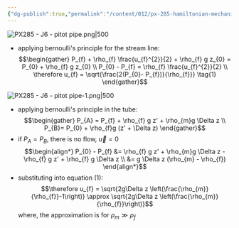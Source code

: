 ```yaml
---
{"dg-publish":true,"permalink":"/content/012/px-285-hamiltonian-mechanics-and-fluid-dynamics/term-2-fluid-dynamics/j-some-approximate-solutions/px-285-j6-pitot-pipe/","noteIcon":"1","created":"2025-01-31T12:31:25.825+00:00","updated":"2025-02-01T15:45:15.821+00:00"}
---
```


![PX285 - J6 - pitot pipe.png|500](/img/user/pics/PX285%20-%20J6%20-%20pitot%20pipe.png)

- applying bernoulli's principle for the stream line:
$$\begin{gather}
P_{f} + \rho_{f} \frac{u_{f}^{2}}{2} + \rho_{f} g z_{0} = P_{0} + \rho_{f} g z_{0} \\
P_{0} - P_{f} = \rho_{f} \frac{u_{f}^{2}}{2} \\
\therefore u_{f} = \sqrt{\frac{2(P_{0}- P_{f})}{\rho_{f}}} \tag{1}
\end{gather}$$

![PX285 - J6 - pitot pipe-1.png|500](/img/user/pics/PX285%20-%20J6%20-%20pitot%20pipe-1.png)

- applying bernoulli's principle in the tube:
$$\begin{gather}
P_{A} = P_{f} + \rho_{f} g z' + \rho_{m}g \Delta z \\
P_{B}= P_{0} + \rho_{f}g (z' + \Delta z)
\end{gather}$$
- if $P_{A}= P_{B}$, there is no flow, $\vec u = 0$
$$\begin{align*}
P_{0} - P_{f} &= \rho_{f} g z' + \rho_{m}g \Delta z - \rho_{f} g z' + \rho_{f} g \Delta z \\
&= g \Delta z (\rho_{m} - \rho_{f})
\end{align*}$$
- substituting into equation $(1):$
$$\therefore u_{f} = \sqrt{2g\Delta z \left(\frac{\rho_{m}}{\rho_{f}}-1\right)} \approx \sqrt{2g\Delta z \left(\frac{\rho_{m}}{\rho_{f}}\right)}$$
	where, the approximation is for $\rho_{m}\gg \rho_{f}$
